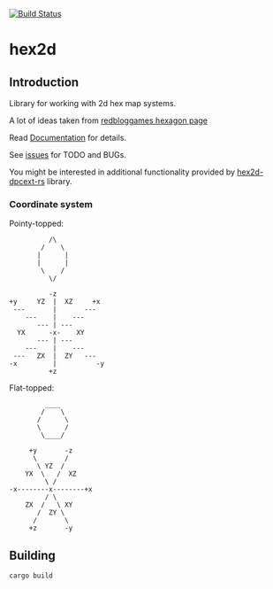 [![Build Status](https://travis-ci.org/dpc/hex2d-rs.svg?branch=master)](https://travis-ci.org/dpc/hex2d-rs)

# hex2d

## Introduction

Library for working with 2d hex map systems.

A lot of ideas taken from [redbloggames hexagon page][hexagon]

[hexagon]: http://www.redblobgames.com/grids/hexagons/
[hex2d-rs]: http://github.com/dpc/hex2d-rs
[hex2d-dpcext-rs]: http://github.com/dpc/hex2d-dpcext-rs

Read [Documentation](//dpc.github.io/hex2d-rs/) for details.

See [issues](//github.com/dpc/hex2d-rs/issues/) for TODO and BUGs.

You might be interested in additional functionality provided by [hex2d-dpcext-rs] library.

### Coordinate system

Pointy-topped:

              /\
            /    \
           |      |
           |      |
            \    /
              \/

              -z
    +y     YZ  |  XZ     +x
     ---       |       ---
        ---    |    ---
           --- | ---
      YX      -x-    XY
           --- | ---
        ---    |    ---
     ---   ZX  |  ZY   ---
    -x         |          -y
              +z

Flat-topped:

             ____
            /    \
           /      \
           \      /
            \____/

         +y       -z
          \       /
           \ YZ  /
        YX  \   /  XZ
             \ /
    -x--------x--------+x
             / \
        ZX  /   \ XY
           /  ZY \
          /       \
         +z       -y

## Building

    cargo build
